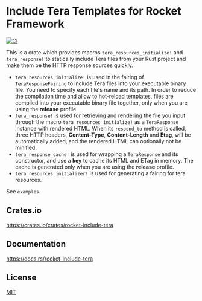 Include Tera Templates for Rocket Framework
====================

[![CI](https://github.com/magiclen/rocket-include-tera/actions/workflows/ci.yml/badge.svg)](https://github.com/magiclen/rocket-include-tera/actions/workflows/ci.yml)

This is a crate which provides macros `tera_resources_initialize!` and `tera_response!` to statically include Tera files from your Rust project and make them be the HTTP response sources quickly.

* `tera_resources_initialize!` is used in the fairing of `TeraResponseFairing` to include Tera files into your executable binary file. You need to specify each file's name and its path. In order to reduce the compilation time and allow to hot-reload templates, files are compiled into your executable binary file together, only when you are using the **release** profile.
* `tera_response!` is used for retrieving and rendering the file you input through the macro `tera_resources_initialize!` as a `TeraResponse` instance with rendered HTML. When its `respond_to` method is called, three HTTP headers, **Content-Type**, **Content-Length** and **Etag**, will be automatically added, and the rendered HTML can optionally not be minified.
* `tera_response_cache!` is used for wrapping a `TeraResponse` and its constructor, and use a **key** to cache its HTML and ETag in memory. The cache is generated only when you are using the **release** profile.
* `tera_resources_initializer!` is used for generating a fairing for tera resources.

See `examples`.

## Crates.io

https://crates.io/crates/rocket-include-tera

## Documentation

https://docs.rs/rocket-include-tera

## License

[MIT](LICENSE)
